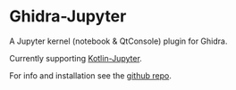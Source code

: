 # Ghidra-Jupyter

A Jupyter kernel (notebook & QtConsole) plugin for Ghidra.

Currently supporting [Kotlin-Jupyter](https://github.com/Kotlin/kotlin-jupyter).

For info and installation see the [github repo](https://github.com/GhidraJupyter/ghidra-jupyter-kotlin). 